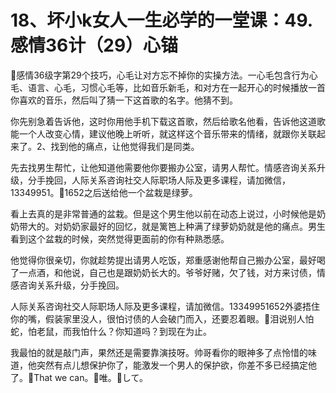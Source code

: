 # 18、坏小k女人一生必学的一堂课：49.感情36计（29）心锚

🎼感情36级字第29个技巧，心毛让对方忘不掉你的实操方法。一心毛包含行为心毛、语言、心毛，习惯心毛等，比如音乐新毛，和对方在一起开心的时候播放一首你喜欢的音乐，然后叫了猜一下这首歌的名字。他猜不到。

你先别急着告诉他，这时你用他手机下载这首歌，然后给歌名他看，告诉他这道歌能一个人改变心情，建议他晚上听听，就这样这个音乐带来的情绪，就跟你关联起来了。2、找到他的痛点，让他觉得我们是同类。

先去找男生帮忙，让他知道他需要他你要搬办公室，请男人帮忙。情感咨询关系升级，分手挽回，人际关系咨询社交人际职场人际及更多课程，请加微信，13349951。🎼1652之后送给他一个盆栽是绿萝。

看上去真的是非常普通的盆栽。但是这个男生他以前在动态上说过，小时候他是奶奶带大的。对奶奶家最好的回忆，就是篱笆上种满了绿萝奶奶就是他的痛点。男生看到这个盆栽的时候，突然觉得更面前的你有种熟悉感。

他觉得你很亲切，你就趁势提出请男人吃饭，郑重感谢他帮自己搬办公室，最好喝了一点酒，和他说，自己也是跟奶奶长大的。爷爷好赌，欠了钱，对方来讨债，情感咨询关系升级，分手挽回。

人际关系咨询社交人际职场人际及更多课程，请加微信。13349951652外婆捂住你的嘴，假装家里没人，很怕讨债的人会破门而入，还要忍着眼。🎼泪说别人怕蛇，怕老鼠，而我怕什么？你知道吗？到现在为止。

我最怕的就是敲门声，果然还是需要靠演技呀。帅哥看你的眼神多了点怜惜的味道，他突然有点儿想保护你了，能激发一个男人的保护欲，你差不多已经搞定他了。🎼That we can。🎼唯。🎼して。

